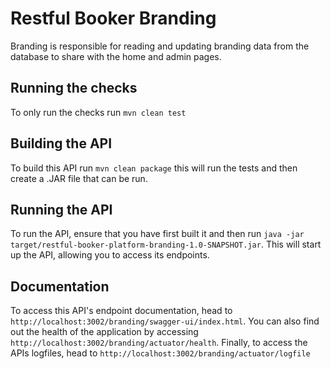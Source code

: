 # Restful Booker Branding

Branding is responsible for reading and updating branding data from the database to share with the home and admin pages.

## Running the checks

To only run the checks run ```mvn clean test```

## Building the API

To build this API run ```mvn clean package``` this will run the tests and then create a .JAR file that can be run.

## Running the API

To run the API, ensure that you have first built it and then run ```java -jar target/restful-booker-platform-branding-1.0-SNAPSHOT.jar```. 
This will start up the API, allowing you to access its endpoints.

## Documentation

To access this API's endpoint documentation, head to ```http://localhost:3002/branding/swagger-ui/index.html```. You can 
also find out the health of the application by accessing ```http://localhost:3002/branding/actuator/health```. Finally, 
to access the APIs logfiles, head to ```http://localhost:3002/branding/actuator/logfile```
